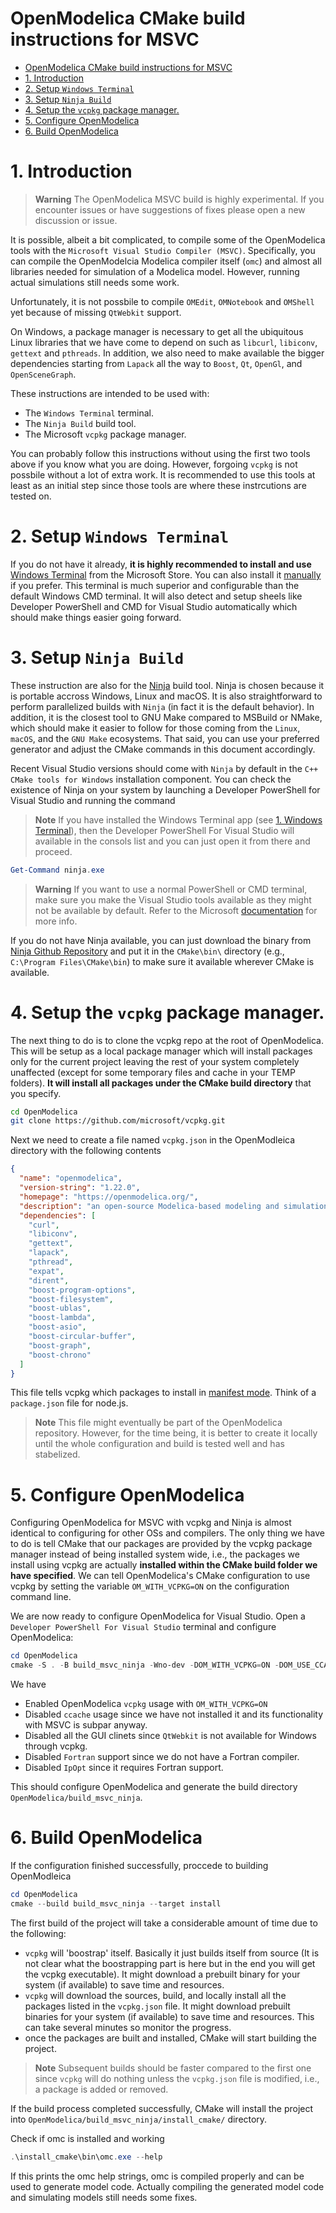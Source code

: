 # OpenModelica CMake build instructions for MSVC

- [OpenModelica CMake build instructions for MSVC](#openmodelica-cmake-build-instructions-for-msvc)
- [1. Introduction](#1-introduction)
- [2. Setup `Windows Terminal`](#2-setup-windows-terminal)
- [3. Setup `Ninja Build`](#3-setup-ninja-build)
- [4. Setup the `vcpkg` package manager.](#4-setup-the-vcpkg-package-manager)
- [5. Configure OpenModelica](#5-configure-openmodelica)
- [6. Build OpenModelica](#6-build-openmodelica)


# 1. Introduction

> **Warning**
> The OpenModelica MSVC build is highly experimental. If you encounter issues or have suggestions of fixes please open a new discussion or issue.

It is possible, albeit a bit complicated, to compile some of the OpenModelica tools with the `Microsoft Visual Studio Compiler (MSVC)`. Specifically, you can compile the OpenModelcia Modelica compiler itself (`omc`) and almost all libraries needed for simulation of a
Modelica model. However, running actual simulations still needs some work.

Unfortunately, it is not possbile to compile `OMEdit`, `OMNotebook` and `OMShell` yet because of missing `QtWebkit` support.

On Windows, a package manager is necessary to get all the ubiquitous Linux libraries that we have come to depend on such as `libcurl`, `libiconv`, `gettext` and `pthreads`. In addition, we also need to make available the bigger dependencies starting from `Lapack` all the way to `Boost`, `Qt`, `OpenGl`, and `OpenSceneGraph`.

These instructions are intended to be used with:
- The `Windows Terminal` terminal.
- The `Ninja Build` build tool.
- The Microsoft `vcpkg` package manager.

You can probably follow this instructions without using the first two tools above if you know what you are doing. However, forgoing `vcpkg` is not possbile without a lot of extra work. It is recommended to use this tools at least as an initial step since those tools are where these instrcutions are tested on.

# 2. Setup `Windows Terminal`

If you do not have it already, **it is highly recommended to install and use** [Windows Terminal](https://apps.microsoft.com/store/detail/windows-terminal/9N0DX20HK701?hl=sv-se&gl=se) from the Microsoft Store. You can also install it [manually](https://apps.microsoft.com/store/detail/windows-terminal/9N0DX20HK701?hl=sv-se&gl=se) if you prefer. This terminal is much superior and configurable than the default Windows CMD terminal. It will also detect and setup sheels like Developer PowerShell and CMD for Visual Studio automatically which should make things easier going forward.

# 3. Setup `Ninja Build`

These instruction are also for the [Ninja](https://ninja-build.org/) build tool. Ninja is chosen because it is portable accross Windows, Linux and macOS. It is also straightforward to perform parallelized builds with `Ninja` (in fact it is the default behavior). In addition, it is the closest tool to GNU Make compared to MSBuild or NMake, which should make it easier to follow for those coming from the `Linux`, `macOS`, and the `GNU Make` ecosystems. That said, you can use your preferred generator and adjust the CMake commands in this document accordingly.

Recent Visual Studio versions should come with `Ninja` by default in the `C++ CMake tools for Windows` installation component. You can check the existence of Ninja on your system by launching a Developer PowerShell for Visual Studio and running the command

> **Note**
> If you have installed the Windows Terminal app  (see [1. Windows Terminal](#1-setup-Windows-Terminal`)), then the Developer PowerShell For Visual Studio will available in the consols list and you can just open it from there and proceed.

```powershell
Get-Command ninja.exe
```

> **Warning**
> If you want to use a normal PowerShell or CMD terminal, make sure you make the Visual Studio tools available as they might not be available by default. Refer to the Microsoft [documentation](https://learn.microsoft.com/en-us/cpp/build/building-on-the-command-line?view=msvc-170) for more info.


If you do not have Ninja available, you can just download the binary from [Ninja Github Repository](https://github.com/ninja-build/ninja/releases) and put it in the `CMake\bin\` directory (e.g., `C:\Program Files\CMake\bin`) to make sure it available wherever CMake is available.


# 4. Setup the `vcpkg` package manager.

The next thing to do is to clone the vcpkg repo at the root of OpenModelica. This will be setup as a local package manager which will install packages only for the current project leaving the rest of your system completely unaffected (except for some temporary files and cache in your TEMP folders). **It will install all packages under the CMake build directory** that you specify.

```sh
cd OpenModelica
git clone https://github.com/microsoft/vcpkg.git
```

Next we need to create a file named `vcpkg.json` in the OpenModleica directory with the following contents

```json
{
  "name": "openmodelica",
  "version-string": "1.22.0",
  "homepage": "https://openmodelica.org/",
  "description": "an open-source Modelica-based modeling and simulation environment intended for industrial and academic usage.",
  "dependencies": [
    "curl",
    "libiconv",
    "gettext",
    "lapack",
    "pthread",
    "expat",
    "dirent",
    "boost-program-options",
    "boost-filesystem",
    "boost-ublas",
    "boost-lambda",
    "boost-asio",
    "boost-circular-buffer",
    "boost-graph",
    "boost-chrono"
  ]
}
```

This file tells vcpkg which packages to install in [manifest mode](https://vcpkg.readthedocs.io/en/latest/users/manifests/). Think of a `package.json` file for node.js.

> **Note**
> This file might eventually be part of the OpenModelica repository. However, for the time being, it is better to create it locally until the whole configuration and build is tested well and has stabelized.

# 5. Configure OpenModelica

Configuring OpenModelica for MSVC with vcpkg and Ninja is almost identical to configuring for other OSs and compilers. The only thing we have to do is tell CMake that our packages are provided by the vcpkg package manager instead of being installed system wide, i.e., the packages we install using vcpkg are actually **installed within the CMake build folder we have specified**. We can tell OpenModelica's CMake configuration to use vcpkg by setting the variable `OM_WITH_VCPKG=ON` on the configuration command line.

We are now ready to configure OpenModelica for Visual Studio. Open a `Developer PowerShell For Visual Studio` terminal and configure OpenModelica:

```powershell
cd OpenModelica
cmake -S . -B build_msvc_ninja -Wno-dev -DOM_WITH_VCPKG=ON -DOM_USE_CCACHE=OFF -DOM_ENABLE_GUI_CLIENTS=OFF -DOM_OMC_ENABLE_FORTRAN=OFF -DOM_OMC_ENABLE_OPTIMIZATION=OFF -DOM_OMC_ENABLE_MOO=OFF -G "Ninja"
```

We have
  - Enabled OpenModelica `vcpkg` usage with `OM_WITH_VCPKG=ON`
  - Disabled `ccache` usage since we have not installed it and its functionality with MSVC is subpar anyway.
  - Disabled all the GUI clinets since `QtWebkit` is not available for Windows through vcpkg.
  - Disabled `Fortran` support since we do not have a Fortran compiler.
  - Disabled `IpOpt` since it requires Fortran support.

This should configure OpenModelica and generate the build directory `OpenModelica/build_msvc_ninja`.


# 6. Build OpenModelica
If the configuration finished successfully, proccede to building OpenModleica

```powershell
cd OpenModelica
cmake --build build_msvc_ninja --target install
```

The first build of the project will take a considerable amount of time due to the following:

- `vcpkg` will 'boostrap' itself. Basically it just builds itself from source (It is not clear what the boostrapping part is here but in the end you will get the vcpkg executable). It might download a prebuilt binary for your system (if available) to save time and resources.
- `vcpkg` will download the sources, build, and locally install all the packages listed in the `vcpkg.json` file. It might download prebuilt binaries for your system (if available) to save time and resources. This can take several minutes so monitor the progress.
- once the packages are built and installed, CMake will start building the project.

> **Note**
> Subsequent builds should be faster compared to the first one since `vcpkg` will do nothing unless the `vcpkg.json` file is modified, i.e., a package is added or removed.

If the build process completed successfully, CMake will install the project into `OpenModelica/build_msvc_ninja/install_cmake/` directory.

Check if omc is installed and working

```powershell
.\install_cmake\bin\omc.exe --help
```

If this prints the omc help strings, omc is compiled properly and can be used to generate model code. Actually compiling the generated model code and simulating models still needs some fixes.


